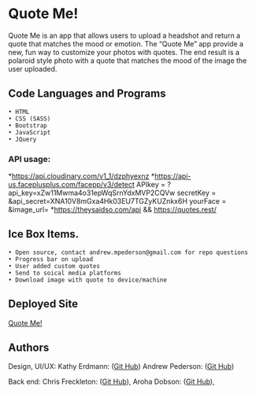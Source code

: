# Quote Me!
Quote Me is an app that allows users to upload a headshot and return a quote that matches the mood or emotion.
The “Quote Me” app provide a new, fun way to customize your photos with quotes. The end result is a polaroid style photo with a quote that matches the mood of the image the user uploaded.

## Code Languages and Programs 
	• HTML
	• CSS (SASS) 
	• Bootstrap
	• JavaScript
	• JQuery  

   ### API usage:
   *https://api.cloudinary.com/v1_1/dzphyexnz
   *https://api-us.faceplusplus.com/facepp/v3/detect
      APIkey = ?api_key=xZw11Mwma4o31epWqSrnYdxMVP2CQVw
      secretKey = &api_secret=XNA10V8mGxa4Hk03EU7TGZyKUZnkx6H
      yourFace = &image_url=
   *https://theysaidso.com/api && https://quotes.rest/
  
## Ice Box Items.
	• Open source, contact andrew.mpederson@gmail.com for repo questions
	• Progress bar on upload
	• User added custom quotes
	• Send to soical media platforms
	• Download image with quote to device/machine
   
## Deployed Site
[Quote Me!](https://slcdrew.github.io/Group-Project-One/)


## Authors
Design, UI/UX: 
Kathy Erdmann: ([Git Hub](https://github.com/kerdmann1989)) 
Andrew Pederson: ([Git Hub](https://github.com/slcdrew)) 

Back end: 
Chris Freckleton: ([Git Hub](https://github.com/TheFreck)),
Aroha Dobson: ([Git Hub](https://github.com/arohadobson)), 




